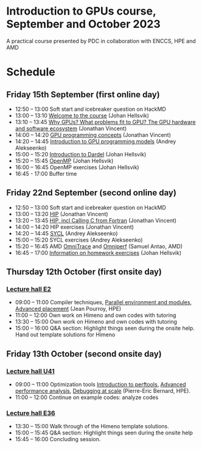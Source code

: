 # Introduction to GPUs course, September and October 2023

A practical course presented by PDC in collaboration with ENCCS, HPE and AMD

# Schedule

## Friday 15th September (first online day)

- 12:50 – 13:00 Soft start and icebreaker question on HackMD
- 13:00 – 13:10 [Welcome to the course](presentations/welcome.pdf) (Johan Hellsvik)
- 13:10 – 13:45 [Why GPUs? What problems fit to GPU? The GPU hardware and software ecosystem](presentations/GPU_Course_Day_1.pdf) (Jonathan Vincent)
- 14:00 – 14:20 [GPU programming concepts](presentations/GPU_Course_Day_1.pdf) (Jonathan Vincent)
- 14:20 – 14:45 [Introduction to GPU programming models](presentations/GPU-Overview.pdf) (Andrey Alekseenko)
- 15:00 – 15:20 [Introduction to Dardel](presentations/introduction_dardel.pdf) (Johan Hellsvik)
- 15:20 – 15:45 [OpenMP](presentations/openmp-gpu-pdc.pdf) (Johan Hellsvik)
- 16:00 – 16:45 OpenMP exercises (Johan Hellsvik)
- 16:45 - 17:00 Buffer time

## Friday 22nd September (second online day)

- 12:50 – 13:00 Soft start and icebreaker question on HackMD
- 13:00 – 13:20 [HIP](presentations/GPU_Course_intro_to_HIP.pdf) (Jonathan Vincent)
- 13:20 – 13:45 [HIP, incl Calling C from Fortran](presentations/GPU_Course_intro_to_HIP.pdf) (Jonathan Vincent)
- 14:00 – 14:20 HIP exercises (Jonathan Vincent)
- 14:20 – 14:45 [SYCL](presentations/SYCL.pdf) (Andrey Alekseenko)
- 15:00 – 15:20 SYCL exercises (Andrey Alekseenko)
- 15:20 – 16:45 AMD [OmniTrace](presentations/Introduction_to_Omnitrace.pdf) and [Omniperf](presentations/Introduction_to_Omniperf_with_roofline.pdf) (Samuel Antao, AMD)
- 16:45 – 17:00 [Information on homework exercises](presentations/homework.pdf) (Johan Hellsvik)

## Thursday 12th October (first onsite day)
### [Lecture hall E2](https://www.kth.se/places/room/id/6d755462-55f2-43a3-8312-e2285c572e40)
- 09:00 – 11:00 Compiler techniques, [Parallel environment and modules](presentations/PDC_PE_and_Modules.pdf), [Advanced placement](presentations/PDC_Advanced_Placement.pdf) (Jean Pourroy, HPE)
- 11:00 – 12:00 Own work on Himeno and own codes with tutoring
- 13:30 – 15:00 Own work on Himeno and own codes with tutoring
- 15:00 – 16:00 Q&A section: Highlight things seen during the onsite help. Hand out template solutions for Himeno

## Friday 13th October (second onsite day)
### [Lecture hall U41](https://www.kth.se/places/room/id/bb4faf52-8ff1-40ae-8211-b73a54703b8d)
- 09:00 – 11:00 Optimization tools [Introduction to perftools](presentations/08_debugging_at_scale.pdf), [Advanced performance analysis](presentations/09_introduction_to_perftools.pdf), [Debugging at scale](presentations/10_advanced_performance_analysis_merged.pdf) (Pierre-Eric Bernard, HPE).
- 11:00 – 12:00 Continue on example codes: analyze codes
### [Lecture hall E36](https://www.kth.se/places/room/id/3a0a5528-e43c-4f3c-9e6e-85689d6b0ce6)
- 13:30 – 15:00 Walk through of the Himeno template solutions.
- 15:00 – 15:45 Q&A section: Highlight things seen during the onsite help
- 15:45 – 16:00 Concluding session.
